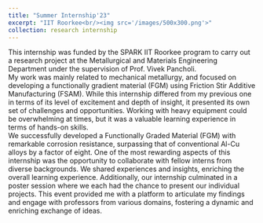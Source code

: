 ```yaml
---
title: "Summer Internship'23"
excerpt: "IIT Roorkee<br/><img src='/images/500x300.png'>"
collection: research internship
---
```


This internship was funded by the SPARK IIT Roorkee program to carry out a research project at the Metallurgical and Materials Engineering Department under the supervision of Prof. Vivek Pancholi. 
<br/>
My work was mainly related to mechanical metallurgy, and focused on developing a functionally gradient material (FGM) using Friction Stir Additive Manufacturing (FSAM). While this internship differed from my previous one in terms of its level of excitement and depth of insight, it presented its own set of challenges and opportunities. Working with heavy equipment could be overwhelming at times, but it was a valuable learning experience in terms of hands-on skills. 
<br/>
We successfully developed a Functionally Graded Material (FGM) with remarkable corrosion resistance, surpassing that of conventional Al-Cu alloys by a factor of eight. One of the most rewarding aspects of this internship was the opportunity to collaborate with fellow interns from diverse backgrounds. We shared experiences and insights, enriching the overall learning experience. Additionally, our internship culminated in a poster session where we each had the chance to present our individual projects. This event provided me with a platform to articulate my findings and engage with professors from various domains, fostering a dynamic and enriching exchange of ideas.
